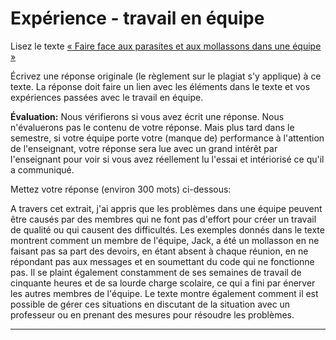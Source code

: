 # Expérience - travail en équipe

Lisez le texte [« Faire face aux parasites et aux mollassons dans une équipe »](https://docs.google.com/document/d/e/2PACX-1vRWTtdcGjUg34gqB6CW_EMt0H28Cgunq09_7HxMUoTLGERjUcQXBHlrYyB76PYJGjtaoYJhhsHS1Tjj/pub)

Écrivez une réponse originale (le règlement sur le plagiat s'y applique) à ce texte.
La réponse doit faire un lien avec les éléments dans le texte et vos expériences passées avec le travail en équipe.

**Évaluation:** Nous vérifierons si vous avez écrit une réponse.
Nous n'évaluerons pas le contenu de votre réponse.
Mais plus tard dans le semestre, si votre équipe porte votre (manque de) performance à l'attention de l'enseignant, votre réponse sera lue avec un grand intérêt par l'enseignant pour voir si vous avez réellement lu l'essai et intériorisé ce qu'il a communiqué.

Mettez votre réponse (environ 300 mots) ci-dessous:

A travers cet extrait, j'ai appris que les problèmes dans une équipe peuvent être causés par des membres qui ne font pas d'effort pour créer un travail de qualité ou qui causent des difficultés. Les exemples donnés dans le texte montrent comment un membre de l'équipe, Jack, a été un mollasson en ne faisant pas sa part des devoirs, en étant absent à chaque réunion, en ne répondant pas aux messages et en soumettant du code qui ne fonctionne pas. Il se plaint également constamment de ses semaines de travail de cinquante heures et de sa lourde charge scolaire, ce qui a fini par énerver les autres membres de l'équipe. Le texte montre également comment il est possible de gérer ces situations en discutant de la situation avec un professeur ou en prenant des mesures pour résoudre les problèmes.

---
